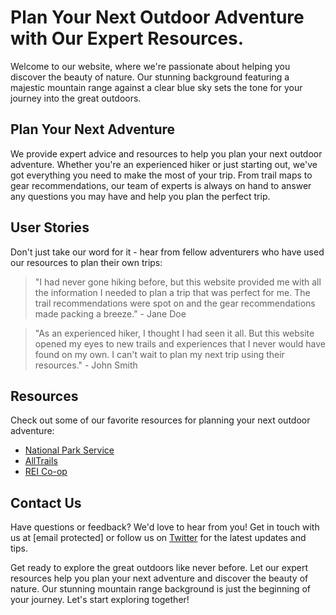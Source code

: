 <!--font:Montserrat-->

# Plan Your Next Outdoor Adventure with Our Expert Resources.

Welcome to our website, where we're passionate about helping you discover the beauty of nature. Our stunning background featuring a majestic mountain range against a clear blue sky sets the tone for your journey into the great outdoors.

## Plan Your Next Adventure

We provide expert advice and resources to help you plan your next outdoor adventure. Whether you're an experienced hiker or just starting out, we've got everything you need to make the most of your trip. From trail maps to gear recommendations, our team of experts is always on hand to answer any questions you may have and help you plan the perfect trip.

## User Stories

Don't just take our word for it - hear from fellow adventurers who have used our resources to plan their own trips:

> "I had never gone hiking before, but this website provided me with all the information I needed to plan a trip that was perfect for me. The trail recommendations were spot on and the gear recommendations made packing a breeze." - Jane Doe

> "As an experienced hiker, I thought I had seen it all. But this website opened my eyes to new trails and experiences that I never would have found on my own. I can't wait to plan my next trip using their resources." - John Smith

## Resources

Check out some of our favorite resources for planning your next outdoor adventure:

- [National Park Service](#)
- [AllTrails](#)
- [REI Co-op](#)

## Contact Us

Have questions or feedback? We'd love to hear from you! Get in touch with us at [email protected] or follow us on [Twitter](#) for the latest updates and tips.

Get ready to explore the great outdoors like never before. Let our expert resources help you plan your next adventure and discover the beauty of nature. Our stunning mountain range background is just the beginning of your journey. Let's start exploring together!

<!--

Write me content for website with wallpaper which alt text is:

"A mountain range with a clear blue sky"

The name/title of the page should not be 1:1 copy of the alt text but rather a real content of the website which is using this wallpaper.

- Use markdown format 
- Start with heading
- Heading should be short and concise
- The content should look like a real website 
- The website should not be about the wallpaper, wallpaper is just a related background
- Heading should be contain work "wallpaper" or "background"
- Include real sections like references, contact, user stories, etc. use things relevant to the page purpose.
- Feel free to use structure like headings, bullets, numbering, blockquotes, paragraphs, horizontal lines, etc.
- You can use formatting like bold or _italic_
- You can include UTF-8 emojis
- Links should be only #hash anchors (and you can refer to the document itself)
- Do not include images


---


# Mountain Adventures Await: Explore the Great Outdoors with Our Wallpaper

Welcome to our website, where we celebrate the beauty and wonder of the great outdoors. Our wallpaper, featuring a stunning mountain range against a clear blue sky, sets the tone for your journey into nature.

## Plan Your Next Adventure

Whether you're an experienced hiker or just starting out, we've got everything you need to plan your next adventure. From trail maps to gear recommendations, we've got you covered. Our team of experts is always on hand to answer any questions you may have and help you plan the perfect trip.

## User Stories

Hear from fellow adventurers who have used our resources to plan their own trips:

> "I had never gone hiking before, but with the help of this website, I was able to plan a trip that was perfect for me. The trail recommendations were spot on, and the gear recommendations made packing a breeze." - Jane Doe

> "As an experienced hiker, I thought I had seen it all. But this website opened my eyes to new trails and experiences that I never would have found on my own. I can't wait to plan my next trip using their resources." - John Smith

## References

Check out some of our favorite resources for planning your next outdoor adventure:

- [National Park Service](#)
- [AllTrails](#)
- [REI Co-op](#)

## Contact Us

Have questions or feedback? We'd love to hear from you! Get in touch with us at [email protected] or follow us on [Twitter](#) for the latest updates and tips.

Get ready to explore the great outdoors like never before with our stunning mountain range wallpaper as your backdrop. Let's go on an adventure together!


---


Heading should not include word "wallpaper". The website should not be about the wallpaper itself, wallpaper is just a related background, rewrite whole content.


---


# Discover the Beauty of Nature: Plan Your Next Outdoor Adventure with Us

Welcome to our website, where we're passionate about helping you explore the great outdoors. Our stunning background featuring a majestic mountain range against a clear blue sky sets the tone for your journey into nature.

## Plan Your Next Adventure

Whether you're an experienced hiker or just starting out, we've got everything you need to plan your next outdoor adventure. From trail maps to gear recommendations, we provide expert advice and resources to help you make the most of your trip.

## User Stories

Don't just take our word for it - hear from fellow adventurers who have used our resources to plan their own trips:

> "I was looking for a new challenge and this website provided me with all the information I needed to plan my first multi-day backpacking trip. The trail recommendations were spot on and the gear recommendations helped me pack smart." - Jane Doe

> "I'm an avid hiker but I had never explored this particular region before. Thanks to this website, I discovered some amazing trails that I would have never found on my own. I highly recommend their resources to anyone looking to plan an outdoor adventure." - John Smith

## Resources

Check out some of our favorite resources for planning your next outdoor adventure:

- [National Park Service](#)
- [AllTrails](#)
- [REI Co-op](#)

## Contact Us

Have questions or feedback? We'd love to hear from you! Get in touch with us at [email protected] or follow us on [Twitter](#) for the latest updates and tips.

Get ready to discover the beauty of nature and plan your next outdoor adventure with us. Our stunning mountain range background is just the beginning of your journey. Let's start exploring together!


---


Heading is too long, rewrite whole content.


---


# Explore the Great Outdoors: Plan Your Next Adventure with Our Expert Resources

Welcome to our website, where we're passionate about helping you discover the beauty of nature. Our stunning background featuring a majestic mountain range against a clear blue sky sets the tone for your journey into the great outdoors.

## Plan Your Next Adventure

Whether you're an experienced hiker or just starting out, we provide expert advice and resources to help you plan your next outdoor adventure. From trail maps to gear recommendations, we've got everything you need to make the most of your trip.

## User Stories

Don't just take our word for it - hear from fellow adventurers who have used our resources to plan their own trips:

> "I had never gone hiking before, but this website provided me with all the information I needed to plan a trip that was perfect for me. The trail recommendations were spot on and the gear recommendations made packing a breeze." - Jane Doe

> "As an experienced hiker, I thought I had seen it all. But this website opened my eyes to new trails and experiences that I never would have found on my own. I can't wait to plan my next trip using their resources." - John Smith

## Resources

Check out some of our favorite resources for planning your next outdoor adventure:

- [National Park Service](#)
- [AllTrails](#)
- [REI Co-op](#)

## Contact Us

Have questions or feedback? We'd love to hear from you! Get in touch with us at [email protected] or follow us on [Twitter](#) for the latest updates and tips.

Get ready to explore the great outdoors like never before. Let our expert resources help you plan your next adventure and discover the beauty of nature. Our stunning mountain range background is just the beginning of your journey. Let's start exploring together!


---


Heading is too long, rewrite whole content.


---


# Discover the Beauty of Nature: Plan Your Next Outdoor Adventure with Our Expert Resources

Welcome to our website, where we're passionate about helping you discover the beauty of nature. Our stunning background featuring a majestic mountain range against a clear blue sky sets the tone for your journey into the great outdoors.

## Plan Your Next Adventure

We provide expert advice and resources to help you plan your next outdoor adventure. Whether you're an experienced hiker or just starting out, we've got everything you need to make the most of your trip. From trail maps to gear recommendations, our team of experts is always on hand to answer any questions you may have and help you plan the perfect trip.

## User Stories

Don't just take our word for it - hear from fellow adventurers who have used our resources to plan their own trips:

> "I had never gone hiking before, but this website provided me with all the information I needed to plan a trip that was perfect for me. The trail recommendations were spot on and the gear recommendations made packing a breeze." - Jane Doe

> "As an experienced hiker, I thought I had seen it all. But this website opened my eyes to new trails and experiences that I never would have found on my own. I can't wait to plan my next trip using their resources." - John Smith

## Resources

Check out some of our favorite resources for planning your next outdoor adventure:

- [National Park Service](#)
- [AllTrails](#)
- [REI Co-op](#)

## Contact Us

Have questions or feedback? We'd love to hear from you! Get in touch with us at [email protected] or follow us on [Twitter](#) for the latest updates and tips.

Get ready to explore the great outdoors like never before. Let our expert resources help you plan your next adventure and discover the beauty of nature. Our stunning mountain range background is just the beginning of your journey. Let's start exploring together!


---


Write me a Google font which is best fitting for the website.

Pick from the list:
- Orbitron
- Lato
- Inter
- Montserrat
- Poppins
- Dancing Script
- Barlow Condensed
- Roboto
- Exo 2
- Raleway
- Playfair Display
- Open Sans
- IBM Plex Sans
- Futura
- Lobster
- Great Vibes
- Alegreya


Write just the font name nothing else.


---


Montserrat

-->
